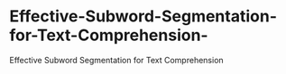 # Effective-Subword-Segmentation-for-Text-Comprehension-
Effective Subword Segmentation for Text Comprehension 

